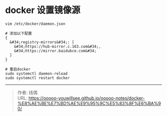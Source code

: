 # docker 设置镜像源


```shell
vim /etc/docker/daemon.json

# 添加以下配置
{
  &#34;registry-mirrors&#34;: [
    &#34;https://hub-mirror.c.163.com&#34;,
    &#34;https://mirror.baidubce.com&#34;
  ]
}

# 重启docker
sudo systemctl daemon-reload
sudo systemctl restart docker
```




---

> 作者: 线偶  
> URL: https://ooooo-youwillsee.github.io/ooooo-notes/docker-%E8%AE%BE%E7%BD%AE%E9%95%9C%E5%83%8F%E6%BA%90/  


